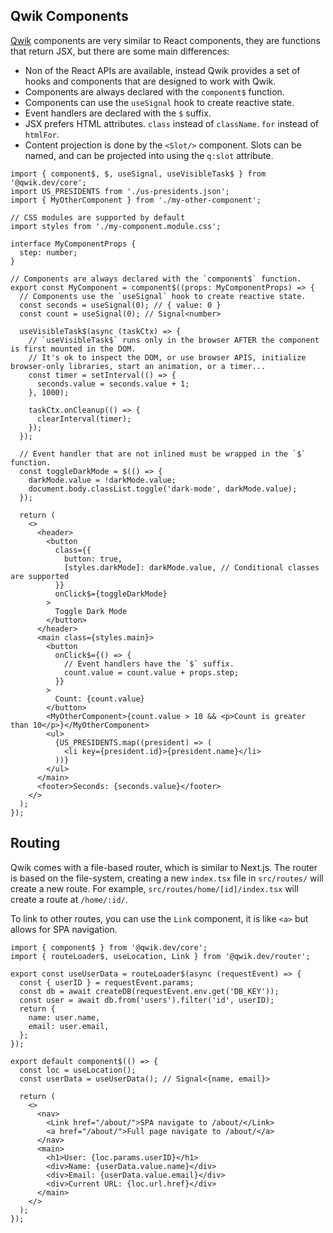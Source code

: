 ## Qwik Components

[Qwik](https://qwik.dev/) components are very similar to React components, they are functions that return JSX, but there are some main differences:

- Non of the React APIs are available, instead Qwik provides a set of hooks and components that are designed to work with Qwik.
- Components are always declared with the `component$` function.
- Components can use the `useSignal` hook to create reactive state.
- Event handlers are declared with the `$` suffix.
- JSX prefers HTML attributes. `class` instead of `className`. `for` instead of `htmlFor`.
- Content projection is done by the `<Slot/>` component. Slots can be named, and can be projected into using the `q:slot` attribute.

```tsx
import { component$, $, useSignal, useVisibleTask$ } from '@qwik.dev/core';
import US_PRESIDENTS from './us-presidents.json';
import { MyOtherComponent } from './my-other-component';

// CSS modules are supported by default
import styles from './my-component.module.css';

interface MyComponentProps {
  step: number;
}

// Components are always declared with the `component$` function.
export const MyComponent = component$((props: MyComponentProps) => {
  // Components use the `useSignal` hook to create reactive state.
  const seconds = useSignal(0); // { value: 0 }
  const count = useSignal(0); // Signal<number>

  useVisibleTask$(async (taskCtx) => {
    // `useVisibleTask$` runs only in the browser AFTER the component is first mounted in the DOM.
    // It's ok to inspect the DOM, or use browser APIS, initialize browser-only libraries, start an animation, or a timer...
    const timer = setInterval(() => {
      seconds.value = seconds.value + 1;
    }, 1000);

    taskCtx.onCleanup(() => {
      clearInterval(timer);
    });
  });

  // Event handler that are not inlined must be wrapped in the `$` function.
  const toggleDarkMode = $(() => {
    darkMode.value = !darkMode.value;
    document.body.classList.toggle('dark-mode', darkMode.value);
  });

  return (
    <>
      <header>
        <button
          class={{
            button: true,
            [styles.darkMode]: darkMode.value, // Conditional classes are supported
          }}
          onClick$={toggleDarkMode}
        >
          Toggle Dark Mode
        </button>
      </header>
      <main class={styles.main}>
        <button
          onClick$={() => {
            // Event handlers have the `$` suffix.
            count.value = count.value + props.step;
          }}
        >
          Count: {count.value}
        </button>
        <MyOtherComponent>{count.value > 10 && <p>Count is greater than 10</p>}</MyOtherComponent>
        <ul>
          {US_PRESIDENTS.map((president) => (
            <li key={president.id}>{president.name}</li>
          ))}
        </ul>
      </main>
      <footer>Seconds: {seconds.value}</footer>
    </>
  );
});
```

## Routing

Qwik comes with a file-based router, which is similar to Next.js. The router is based on the file-system, creating a new `index.tsx` file in `src/routes/` will create a new route. For example, `src/routes/home/[id]/index.tsx` will create a route at `/home/:id/`.

To link to other routes, you can use the `Link` component, it is like `<a>` but allows for SPA navigation.

```tsx title="src/routes/user/[userID]/index.tsx"
import { component$ } from '@qwik.dev/core';
import { routeLoader$, useLocation, Link } from '@qwik.dev/router';

export const useUserData = routeLoader$(async (requestEvent) => {
  const { userID } = requestEvent.params;
  const db = await createDB(requestEvent.env.get('DB_KEY'));
  const user = await db.from('users').filter('id', userID);
  return {
    name: user.name,
    email: user.email,
  };
});

export default component$(() => {
  const loc = useLocation();
  const userData = useUserData(); // Signal<{name, email}>

  return (
    <>
      <nav>
        <Link href="/about/">SPA navigate to /about/</Link>
        <a href="/about/">Full page navigate to /about/</a>
      </nav>
      <main>
        <h1>User: {loc.params.userID}</h1>
        <div>Name: {userData.value.name}</div>
        <div>Email: {userData.value.email}</div>
        <div>Current URL: {loc.url.href}</div>
      </main>
    </>
  );
});
```
